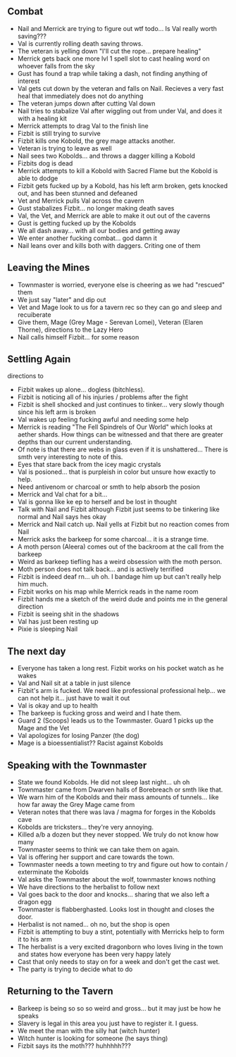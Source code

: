 ## Combat 

- Nail and Merrick are trying to figure out wtf todo... Is Val really worth saving???
- Val is currently rolling death saving throws.
- The veteran is yelling down "I'll cut the rope... prepare healing"
- Merrick gets back one more lvl 1 spell slot to cast healing word on whoever falls from the sky
- Gust has found a trap while taking a dash, not finding anything of interest
- Val gets cut down by the veteran and falls on Nail. Recieves a very fast heal that immediately does not do anything
- The veteran jumps down after cutting Val down
- Nail tries to stabalize Val after wiggling out from under Val, and does it with a healing kit
- Merrick attempts to drag Val to the finish line
- Fizbit is still trying to survive
- Fizbit kills one Kobold, the grey mage attacks another.
- Veteran is trying to leave as well
- Nail sees two Kobolds... and throws a dagger killing a Kobold
- Fizbits dog is dead
- Merrick attempts to kill a Kobold with Sacred Flame but the Kobold is able to dodge
- Fizbit gets fucked up by a Kobold, has his left arm broken, gets knocked out, and has been stunned and defeaned
- Vet and Merrick pulls Val across the cavern
- Gust stabalizes Fizbit... no longer making death saves
- Val, the Vet, and Merrick are able to make it out out of the caverns
- Gust is getting fucked up by the Kobolds
- We all dash away... with all our bodies and getting away
- We enter another fucking combat... god damn it
- Nail leans over and kills both with daggers. Criting one of them

## Leaving the Mines

- Townmaster is worried, everyone else is cheering as we had "rescued" them
- We just say "later" and dip out
- Vet and Mage look to us for a tavern rec so they can go and sleep and recuiberate
- Give them, Mage (Grey Mage - Serevan Lomei), Veteran (Elaren Thorne), directions to the Lazy Hero
- Nail calls himself Fizbit... for some reason

## Settling Again
directions to 
- Fizbit wakes up alone... dogless (bitchless).
- Fizbit is noticing all of his injuries / problems after the fight
- Fizbit is shell shocked and just continues to tinker... very slowly though since his left arm is broken
- Val wakes up feeling fucking awful and needing some help
- Merrick is reading "The Fell Spindrels of Our World" which looks at aether shards. How things can be witnessed and that there are greater depths than our current understanding.
- Of note is that there are webs in glass even if it is unshattered... There is smth very interesting to note of this.
- Eyes that stare back from the icey magic crystals
- Val is posioned... that is purpleish in color but unsure how exactly to help.
- Need antivenom or charcoal or smth to help absorb the posion
- Merrick and Val chat for a bit...
- Val is gonna like ke ep to herself and be lost in thought
- Talk with Nail and Fizbit although Fizbit just seems to be tinkering like normal
and Nail says hes okay
- Merrick and Nail catch up. Nail yells at Fizbit but no reaction comes from Nail
- Merrick asks the barkeep for some charcoal... it is a strange time.
- A moth person (Aleera) comes out of the backroom at the call from the barkeep
- Weird as barkeep tiefling has a weird obsession with the moth person.
- Moth person does not talk back... and is actively terrified
- Fizbit is indeed deaf rn... uh oh. I bandage him up but can't really help him much.
- Fizbit works on his map while Merrick reads in the name room
- Fizbit hands me a sketch of the weird dude and points me in the general direction
- Fizbit is seeing shit in the shadows
- Val has just been resting up
- Pixie is sleeping Nail

## The next day

- Everyone has taken a long rest. Fizbit works on his pocket watch as he wakes
- Val and Nail sit at a table in just silence
- Fizbit's arm is fucked. We need like professional professional help... we can not help it... just have to wait it out
- Val is okay and up to health
- The barkeep is fucking gross and weird and I hate them.
- Guard 2 (Scoops) leads us to the Townmaster. Guard 1 picks up the Mage and the Vet
- Val apologizes for losing Panzer (the dog)
- Mage is a bioessentialist?? Racist against Kobolds

## Speaking with the Townmaster

- State we found Kobolds. He did not sleep last night... uh oh
- Townmaster came from Dwarven halls of Borebreach or smth like that.
- We warn him of the Kobolds and their mass amounts of tunnels... like how far away the Grey Mage came from
- Veteran notes that there was lava / magma for forges in the Kobolds cave
- Kobolds are tricksters... they're very annoying.
- Killed a/b a dozen but they never stopped. We truly do not know how many
- Townmaster seems to think we can take them on again.
- Val is offering her support and care towards the town.
- Townmaster needs a town meeting to try and figure out how to contain / exterminate the Kobolds
- Val asks the Townmaster about the wolf, townmaster knows nothing
- We have directions to the herbalist to follow next
- Val goes back to the door and knocks... sharing that we also left a dragon egg
- Townmaster is flabberghasted. Looks lost in thought and closes the door.
- Herbalist is not named... oh no, but the shop is open
- Fizbit is attempting to buy a stint, potentially with Merricks help to form it to his arm 
- The herbalist is a very excited dragonborn who loves living in the town and states how everyone has been very happy lately
- Cast that only needs to stay on for a week and don't get the cast wet.
- The party is trying to decide what to do

## Returning to the Tavern

- Barkeep is being so so so weird and gross... but it may just be how he speaks
- Slavery is legal in this area you just have to register it. I guess.
- We meet the man with the silly hat (witch hunter)
- Witch hunter is looking for someone (he says thing)
- Fizbit says its the moth??? huhhhhh???
